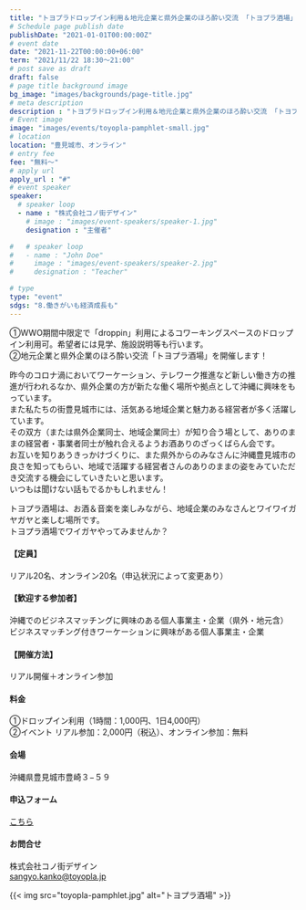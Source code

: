 ```yaml
---
title: "トヨプラドロップイン利用＆地元企業と県外企業のほろ酔い交流 「トヨプラ酒場」"
# Schedule page publish date
publishDate: "2021-01-01T00:00:00Z"
# event date
date: "2021-11-22T00:00:00+06:00"
term: "2021/11/22 18:30～21:00"
# post save as draft
draft: false
# page title background image
bg_image: "images/backgrounds/page-title.jpg"
# meta description
description : "トヨプラドロップイン利用＆地元企業と県外企業のほろ酔い交流 「トヨプラ酒場」"
# Event image
image: "images/events/toyopla-pamphlet-small.jpg"
# location
location: "豊見城市、オンライン"
# entry fee
fee: "無料～"
# apply url
apply_url : "#"
# event speaker
speaker:
  # speaker loop
  - name : "株式会社コノ街デザイン"
    # image : "images/event-speakers/speaker-1.jpg"
    designation : "主催者"

#   # speaker loop
#   - name : "John Doe"
#     image : "images/event-speakers/speaker-2.jpg"
#     designation : "Teacher"

# type
type: "event"
sdgs: "8.働きがいも経済成長も"
---
```


①WWO期間中限定で「droppin」利用によるコワーキングスペースのドロップイン利用可。希望者には見学、施設説明等も行います。  
②地元企業と県外企業のほろ酔い交流「トヨプラ酒場」を開催します！  
  
昨今のコロナ渦においてワーケーション、テレワーク推進など新しい働き方の推進が行われるなか、県外企業の方が新たな働く場所や拠点として沖縄に興味をもっています。  
また私たちの街豊見城市には、活気ある地域企業と魅力ある経営者が多く活躍しています。  
その双方（または県外企業同士、地域企業同士）が知り合う場として、ありのままの経営者・事業者同士が触れ合えるようお酒ありのざっくばらん会です。  
お互いを知りあうきっかけづくりに、また県外からのみなさんに沖縄豊見城市の良さを知ってもらい、地域で活躍する経営者さんのありのままの姿をみていただき交流する機会にしていきたいと思います。  
いつもは聞けない話もでるかもしれません！  
  
トヨプラ酒場は、お酒＆音楽を楽しみながら、地域企業のみなさんとワイワイガヤガヤと楽しむ場所です。  
トヨプラ酒場でワイガヤやってみませんか？  

#### 【定員】
リアル20名、オンライン20名（申込状況によって変更あり）  
#### 【歓迎する参加者】
沖縄でのビジネスマッチングに興味のある個人事業主・企業（県外・地元含）  
ビジネスマッチング付きワーケーションに興味がある個人事業主・企業  
#### 【開催方法】
リアル開催＋オンライン参加  
#### 料金
①ドロップイン利用（1時間：1,000円、1日4,000円）  
②イベント リアル参加：2,000円（税込）、オンライン参加：無料  
#### 会場
沖縄県豊見城市豊崎３−５９  
#### 申込フォーム
<a href="https://docs.google.com/forms/d/1NmDRj9SmjomggV1ZvOOyTUD6w9MBo-WGJiZGXvZKU5M/edit?usp=sharing" target="_blank">こちら</a>  
#### お問合せ
株式会社コノ街デザイン  
sangyo.kanko@toyopla.jp  

{{< img src="toyopla-pamphlet.jpg" alt="トヨプラ酒場" >}}  